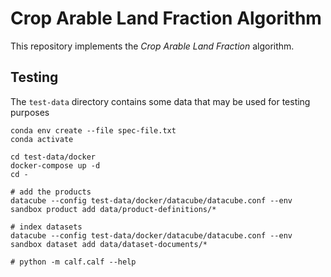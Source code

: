 # Crop Arable Land Fraction Algorithm

This repository implements the _Crop Arable Land Fraction_ algorithm.


## Testing

The `test-data` directory contains some data that may be used for testing purposes

```
conda env create --file spec-file.txt
conda activate

cd test-data/docker
docker-compose up -d
cd -

# add the products
datacube --config test-data/docker/datacube/datacube.conf --env sandbox product add data/product-definitions/*

# index datasets
datacube --config test-data/docker/datacube/datacube.conf --env sandbox dataset add data/dataset-documents/*

# python -m calf.calf --help
```